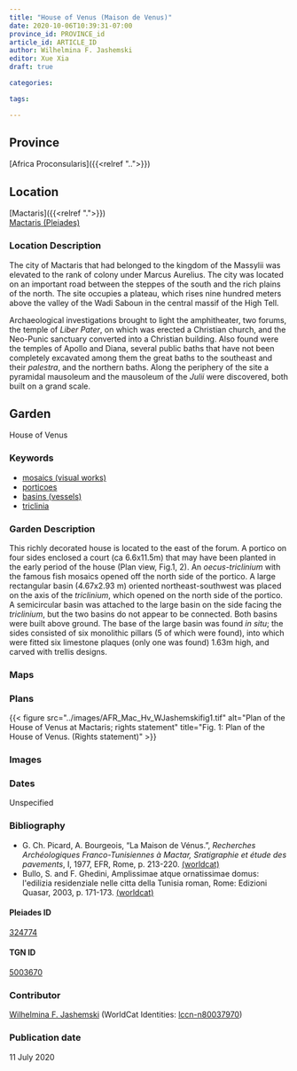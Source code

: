 ```yaml
---
title: "House of Venus (Maison de Venus)"
date: 2020-10-06T10:39:31-07:00
province_id: PROVINCE_id
article_id: ARTICLE_ID
author: Wilhelmina F. Jashemski
editor: Xue Xia
draft: true

categories:

tags:

---
```


## Province
[Africa Proconsularis]({{<relref "..">}})

## Location

[Mactaris]({{<relref ".">}}) \
[Mactaris (Pleiades)](https://pleiades.stoa.org/places/324774)

### Location Description

The city of Mactaris that had belonged to the kingdom of the Massylii was elevated to the rank of colony under Marcus Aurelius. The city was located on an important road between the steppes of the south and the rich plains of the north. The site occupies a plateau, which rises nine hundred meters above the valley of the Wadi Saboun in the central massif of the High Tell.

Archaeological investigations brought to light the amphitheater, two forums, the temple of *Liber Pater*, on which was erected a Christian church, and the Neo-Punic sanctuary converted into a Christian building. Also found were the temples of Apollo and Diana, several public baths that have not been completely excavated among them the great baths to the southeast and their *palestra*, and the northern baths. Along the periphery of the site a pyramidal mausoleum and the mausoleum of the *Julii* were discovered, both built on a grand scale.

<!-- LEAVE THIS BLANK FOR NOW -->

<!--## Sublocation-->

<!--
[AREA WITHIN LOCATION, LIKE “PALATINE HILL”](GEOREFERENCE LINK)
A sublocation is any area larger than an individual garden, but located within a location. I would always try to include a link to a controlled vocabulary here if possible. This ID may well be different from the Garden ID, e.g., Pompeii versus a Garden in one of the houses which has its own Pleiades ID.
-->

<!--### Sublocation Description-->

<!-- DESCRIPTION -->

## Garden
House of Venus

### Keywords
- [mosaics (visual works)](http://vocab.getty.edu/page/aat/300015342)
- [porticoes](http://vocab.getty.edu/page/aat/300004145)
- [basins (vessels)](http://vocab.getty.edu/page/aat/300045614)
- [triclinia](http://vocab.getty.edu/page/aat/300004359)


### Garden Description
 This richly decorated house is located to the east of the forum. A portico on four sides enclosed a court (ca 6.6x11.5m) that may have been planted in the early period of the house (Plan view, Fig.1, 2). An *oecus-triclinium* with the famous fish mosaics opened off the north side of the portico. A large rectangular basin (4.67x2.93 m) oriented northeast-southwest was placed on the axis of the *triclinium*, which opened on the north side of the portico. A semicircular basin was attached to the large basin on the side facing the *triclinium*, but the two basins do not appear to be connected. Both basins were built above ground. The base of the large basin was found *in situ*; the sides consisted of six monolithic pillars (5 of which were found), into which were fitted six limestone plaques (only one was found) 1.63m high, and carved with trellis designs.

### Maps

<!--
{{< figure src="IMG_URL" alt="ALT_TEXT" title="CAPTION" >}}
-->

### Plans
{{< figure src="../images/AFR_Mac_Hv_WJashemskifig1.tif" alt="Plan of the House of Venus at Mactaris; rights statement" title="Fig. 1: Plan of the House of Venus. (Rights statement)" >}}

<!--
{{< figure src="IMG_URL" alt="ALT_TEXT" title="CAPTION" >}}
-->

### Images

<!--
{{< figure src="../images/AFR_Mac_Hv_Wjashemskifig2.tif" alt="Plan of the House of Venus; rights statement" title="Fig. 2: Plan of the House of Venus. (Rights statement)" >}}
-->

### Dates
Unspecified

### Bibliography
- G. Ch. Picard, A. Bourgeois, “La Maison de Vénus.”, *Recherches Archéologiques Franco-Tunisiennes à Mactar, Sratigraphie et étude des pavements*, I, 1977, EFR, Rome, p. 213-220. [(worldcat)](http://www.worldcat.org/oclc/605049018)
- Bullo, S. and F. Ghedini, Amplissimae atque ornatissimae domus: l'edilizia residenziale nelle citta della Tunisia roman, Rome: Edizioni Quasar, 2003, p. 171-173. [(worldcat)](http://www.worldcat.org/oclc/989088620)


<!--#### Periodo ID-->

<!-- [PERIODO_ID](https://pleiades.stoa.org/places/PLEIADES_ID) -->

#### Pleiades ID

[324774](https://pleiades.stoa.org/places/324774)

#### TGN ID
[5003670](http://vocab.getty.edu/page/tgn/5003670)

### Contributor

[Wilhelmina F. Jashemski](link) (WorldCat Identities: [lccn-n80037970](http://worldcat.org/identities/lccn-n80037970/))


### Publication date
11 July 2020

<!--### Related articles-->

<!-- Links to other related articles. Leave blank for now -->
